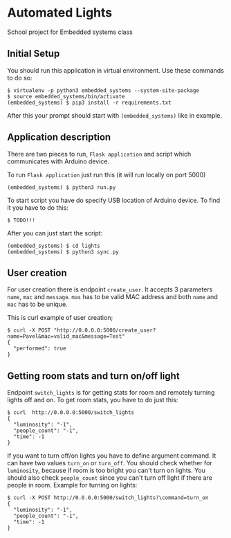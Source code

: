 # Automated Lights
School project for Embedded systems class
## Initial Setup
You should run this application in virtual environment. 
Use these commands to do so:
```
$ virtualenv -p python3 embedded_systems --system-site-package 
$ source embedded_systems/bin/activate 
(embedded_systems) $ pip3 install -r requirements.txt
```
After this your prompt should start with `(embedded_systems)` like in example.

## Application description
There are two pieces to run, `Flask application` and script which communicates with Arduino device.

To run `Flask application` just run this (it will run locally on port 5000)
```
(embedded_systems) $ python3 run.py
```
To start script you have do specify USB location of Arduino device. To find it you have to do this:
```
$ TODO!!!
```
After you can just start the script:
```
(embedded_systems) $ cd lights
(embedded_systems) $ python3 sync.py
```

## User creation
For user creation there is endpoint `create_user`. It accepts 3 parameters 
`name`, `mac` and `message`. `mas` has to be valid MAC address and both `name` and `mac` has to be unique.

This is curl example of user creation;
```
$ curl -X POST "http://0.0.0.0:5000/create_user?name=Pavel&mac=valid_mac&message=Test"
{
  "performed": true
}
```
## Getting room stats and turn on/off light
Endpoint `switch_lights` is for getting stats for room and remotely turning lights off and on.
To get room stats, you have to do just this:
```
$ curl  http://0.0.0.0:5000/switch_lights
{
  "luminosity": "-1", 
  "people_count": "-1", 
  "time": -1
}
```
If you want to turn off/on lights you have to define argument command. It can have two values `turn_on` or 
`turn_off`. You should check whether for `luminosity`, because if room is too bright you can't turn on lights.
You should also check `people_count` since you can't turn off light if there are people in room.
Example for turning on lights:
```
$ curl -X POST http://0.0.0.0:5000/switch_lights?\command=turn_on
{
  "luminosity": "-1", 
  "people_count": "-1", 
  "time": -1
}
```